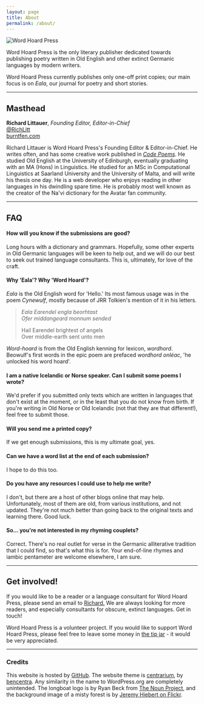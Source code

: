 ```yaml
---
layout: page
title: About
permalink: /about/
---
```


<img src="{{ site.baseurl }}assets/twitter_360.png" title="Word Hoard Press" class="profile">

Word Hoard Press is the only literary publisher dedicated towards publishing poetry written in Old English and other extinct Germanic languages by modern writers.

Word Hoard Press currently publishes only one-off print copies; our main focus is on _Eala_, our journal for poetry and short stories.

<hr />

## Masthead

**Richard Littauer**, _Founding Editor, Editor-in-Chief_  
[@RichLitt](https://twitter.com/richlitt)  
[burntfen.com](http://burntfen.com)  

Richard Littauer is Word Hoard Press's Founding Editor & Editor-in-Chief. He writes often, and has some creative work published in _[Code Poems](code-poems.com)_. He studied Old English at the University of Edinburgh, eventually graduating with an MA (Hons) in Linguistics. He studied for an MSc in Computational Linguistics  at Saarland University and the University of Malta, and will write his thesis one day. He is a web developer who enjoys reading in other languages in his dwindling spare time. He is probably most well known as the creator of the Na'vi dictionary for the Avatar fan community.

<hr />

## FAQ

#### How will you know if the submissions are good?

Long hours with a dictionary and grammars. Hopefully, some other experts in Old Germanic languages will be keen to help out, and we will do our best to seek out trained language consultants. This is, ultimately, for love of the craft.

#### Why 'Eala'? Why 'Word Hoard'?

_Eala_ is the Old English word for 'Hello.' Its most famous usage was in the poem _Cynewulf_, mostly because of JRR Tolkien's mention of it in his letters.

> *Eala Earendel engla beorhtast*  
> *Ofer middangeard monnum sended*  
>  
> Hail Earendel brightest of angels  
> Over middle-earth sent unto men  

_Word-hoard_ is from the Old English kenning for lexicon, _wordhord_. Beowulf's first words in the epic poem are prefaced _wordhord onléac_, 'he unlocked his word hoard'.

#### I am a native Icelandic or Norse speaker. Can I submit some poems I wrote?

We'd prefer if you submitted only texts which are written in languages that don't exist at the moment, or in the least that you do not know from birth. If you're writing in Old Norse or Old Icelandic (not that they are that different!), feel free to submit those.

#### Will you send me a printed copy?

If we get enough submissions, this is my ultimate goal, yes.

#### Can we have a word list at the end of each submission?

I hope to do this too.

#### Do you have any resources I could use to help me write?

I don't, but there are a host of other blogs online that may help. Unfortunately, most of them are old, from various institutions, and not updated. They're not much better than going back to the original texts and learning there. Good luck.

#### So... you're not interested in my rhyming couplets?

Correct. There's no real outlet for verse in the Germanic alliterative tradition that I could find, so that's what this is for. Your end-of-line rhymes and iambic pentameter are welcome elsewhere, I am sure.

<hr />

## Get involved!

If you would like to be a reader or a language consultant for Word Hoard Press, please send an email to <a href="richard@wordhoardpress.com">Richard.</a> We are always looking for more readers, and especially consultants for obscure, extinct languages. Get in touch!

Word Hoard Press is a volunteer project. If you would like to support Word Hoard Press, please feel free to leave some money in <a href="https://plasso.co/s/dN3qHN8DIa">the tip jar</a> - it would be very appreciated.

<hr />

### Credits

This website is hosted by [GitHub](https://github.com). The website theme is [centrarium](https://github.com/bencentra/centrarium), by [bencentra](http://bencentra.com). Any similarity in the name to WordPress.org are completely unintended. The longboat logo is by Ryan Beck from <a href='http://thenounproject.com'>The Noun Project</a>, and the background image of a misty forest is by [Jeremy Hiebert on Flickr](https://www.flickr.com/photos/jeremyhiebert/8139594990). 
